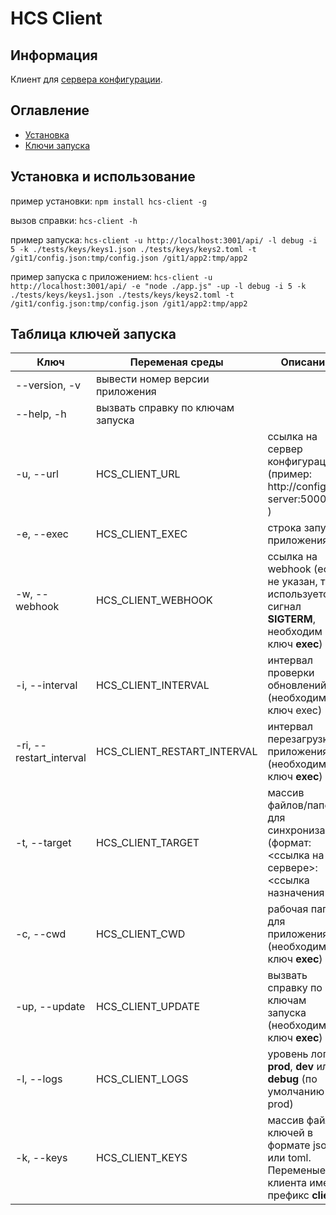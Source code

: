 # HCS Client

## Информация

Клиент для [сервера конфигурации](https://github.com/samurayii/http-config-server).

## Оглавление

- [Установка](#install)
- [Ключи запуска](#launch)

## <a name="install"></a> Установка и использование

пример установки: `npm install hcs-client -g`

вызов справки: `hcs-client -h`

пример запуска: `hcs-client -u http://localhost:3001/api/ -l debug -i 5 -k ./tests/keys/keys1.json ./tests/keys/keys2.toml -t /git1/config.json:tmp/config.json /git1/app2:tmp/app2`

пример запуска с приложением: `hcs-client -u http://localhost:3001/api/ -e "node ./app.js" -up -l debug -i 5 -k ./tests/keys/keys1.json ./tests/keys/keys2.toml -t /git1/config.json:tmp/config.json /git1/app2:tmp/app2`

## <a name="launch"></a> Таблица ключей запуска

Ключ | Переменая среды | Описание
------------ | ------------- | -------------
--version, -v | вывести номер версии приложения
--help, -h | вызвать справку по ключам запуска
-u, --url | HCS_CLIENT_URL | ссылка на сервер конфигурации (пример: http://config-server:5000/api )
-e, --exec | HCS_CLIENT_EXEC | строка запуска приложения
-w, --webhook | HCS_CLIENT_WEBHOOK | ссылка на webhook (если не указан, то используется сигнал **SIGTERM**, необходим ключ **exec**)
-i, --interval | HCS_CLIENT_INTERVAL | интервал проверки обновлений (необходим ключ exec)
-ri, --restart_interval | HCS_CLIENT_RESTART_INTERVAL | интервал перезагрузки приложения (необходим ключ **exec**)
-t, --target | HCS_CLIENT_TARGET | массив файлов/папок для синхронизации (формат: <ссылка на сервере>:<ссылка назначения>)
-c, --cwd | HCS_CLIENT_CWD | рабочая папка для приложения (необходим ключ **exec**)
-up, --update | HCS_CLIENT_UPDATE | вызвать справку по ключам запуска (необходим ключ **exec**)
-l, --logs | HCS_CLIENT_LOGS | уровень логов **prod**, **dev** или **debug** (по умолчанию prod)
-k, --keys | HCS_CLIENT_KEYS | массив файлов ключей в формате json или toml. Переменые клиента имеют префикс **client.**